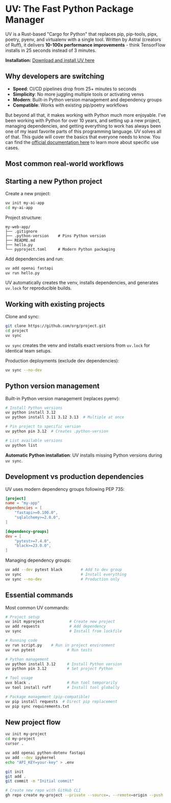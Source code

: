# UV: The Fast Python Package Manager

UV is a Rust-based "Cargo for Python" that replaces pip, pip-tools, pipx, poetry, pyenv, and virtualenv with a single tool. Written by Astral (creators of Ruff), it delivers **10-100x performance improvements** - think TensorFlow installs in 25 seconds instead of 3 minutes.

**Installation:** [Download and install UV here](https://docs.astral.sh/uv/getting-started/installation/)

## Why developers are switching

- **Speed**: CI/CD pipelines drop from 25+ minutes to seconds
- **Simplicity**: No more juggling multiple tools or activating venvs
- **Modern**: Built-in Python version management and dependency groups
- **Compatible**: Works with existing pip/poetry workflows

But beyond all that, it makes working with Python much more enjoyable. I've been working with Python for over 10 years, and setting up a new project, managing dependencies, and getting everything to work has always been one of my least favorite parts of this programming language. UV solves all of that. This guide will cover the basics that everyone needs to know. You can find the [official documentation here](https://docs.astral.sh/uv/getting-started/) to learn more about specific use cases.

## Most common real-world workflows

## Starting a new Python project

Create a new project:

```bash
uv init my-ai-app
cd my-ai-app
```

Project structure:

```
my-web-app/
├── .gitignore
├── .python-version    # Pins Python version
├── README.md
├── hello.py
└── pyproject.toml     # Modern Python packaging
```

Add dependencies and run:

```bash
uv add openai fastapi
uv run hello.py
```

UV automatically creates the venv, installs dependencies, and generates `uv.lock` for reproducible builds.

## Working with existing projects

Clone and sync:

```bash
git clone https://github.com/org/project.git
cd project
uv sync
```

`uv sync` creates the venv and installs exact versions from `uv.lock` for identical team setups.

Production deployments (exclude dev dependencies):

```bash
uv sync --no-dev
```

## Python version management

Built-in Python version management (replaces pyenv):

```bash
# Install Python versions
uv python install 3.12
uv python install 3.11 3.12 3.13  # Multiple at once

# Pin project to specific version
uv python pin 3.12  # Creates .python-version

# List available versions
uv python list
```

**Automatic Python installation**: UV installs missing Python versions during `uv sync`.

## Development vs production dependencies

UV uses modern dependency groups following PEP 735:

```toml
[project]
name = "my-app"
dependencies = [
    "fastapi>=0.100.0",
    "sqlalchemy>=2.0.0",
]

[dependency-groups]
dev = [
    "pytest>=7.4.0",
    "black>=23.0.0",
]
```

Managing dependency groups:

```bash
uv add --dev pytest black        # Add to dev group
uv sync                          # Install everything
uv sync --no-dev                 # Production only
```

## Essential commands

Most common UV commands:

```bash
# Project setup
uv init myproject           # Create new project
uv add requests             # Add dependency
uv sync                     # Install from lockfile

# Running code
uv run script.py    # Run in project environment
uv run pytest              # Run tests

# Python management
uv python install 3.12     # Install Python version
uv python pin 3.12         # Set project Python

# Tool usage
uvx black .                # Run tool temporarily
uv tool install ruff       # Install tool globally

# Package management (pip-compatible)
uv pip install requests  # Direct pip replacement
uv pip sync requirements.txt
```

## New project flow

```bash
uv init my-project
cd my-project
cursor .

uv add openai python-dotenv fastapi
uv add --dev ipykernel
echo "API_KEY=your-key" > .env

git init
git add .
git commit -m "Initial commit"

# Create new repo with GitHub CLI
gh repo create my-project --private --source=. --remote=origin --push
```